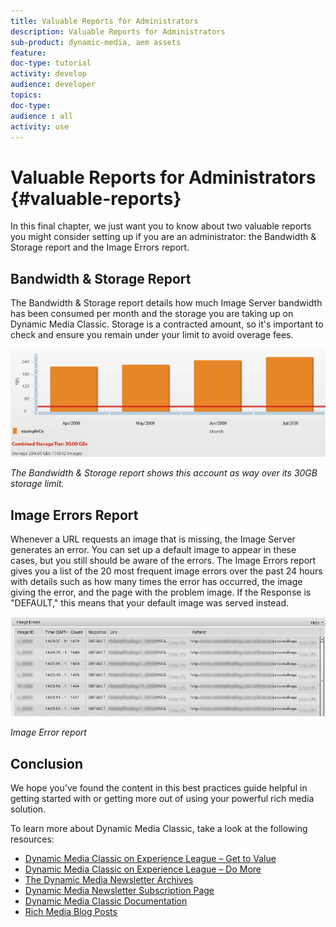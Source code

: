 ```yaml
---
title: Valuable Reports for Administrators
description: Valuable Reports for Administrators
sub-product: dynamic-media, aem assets
feature:
doc-type: tutorial
activity: develop
audience: developer
topics:
doc-type:
audience : all
activity: use
---
```


# Valuable Reports for Administrators {#valuable-reports}

In this final chapter, we just want you to know about two valuable reports you might consider setting up if you are an administrator: the Bandwidth &amp; Storage report and the Image Errors report.

## Bandwidth &amp; Storage Report

The Bandwidth &amp; Storage report details how much Image Server bandwidth has been consumed per month and the storage you are taking up on Dynamic Media Classic. Storage is a contracted amount, so it's important to check and ensure you remain under your limit to avoid overage fees.

![image](assets\valuable-reports\Reports_1.jpg)

*The Bandwidth &amp; Storage report shows this account as way over its 30GB storage limit.*

## Image Errors Report

Whenever a URL requests an image that is missing, the Image Server generates an error. You can set up a default image to appear in these cases, but you still should be aware of the errors. The Image Errors report gives you a list of the 20 most frequent image errors over the past 24 hours with details such as how many times the error has occurred, the image giving the error, and the page with the problem image. If the Response is "DEFAULT," this means that your default image was served instead.

![image](assets\valuable-reports\Reports_2.jpg)

*Image Error report*

## Conclusion

We hope you've found the content in this best practices guide helpful in getting started with or getting more out of using your powerful rich media solution.

To learn more about Dynamic Media Classic, take a look at the following resources:

* [Dynamic Media Classic on Experience League – Get to Value](https:guided.adobe.com/?launch=AEM-5a#recommended/solutions/experience-manager)
* [Dynamic Media Classic on Experience League – Do More](https:guided.adobe.com/?launch=AEM-6a#recommended/solutions/experience-manager)
* [The Dynamic Media Newsletter Archives](https://docs.adobe.com/content/help/en/dynamic-media-classic/using/dynamic-media-newsletter.html)
* [Dynamic Media Newsletter Subscription Page](https://www.adobe.com/subscription/dynamic-media-newsletter.html)
* [Dynamic Media Classic Documentation](https://docs.adobe.com/content/help/en/dynamic-media-classic/using/home.html)
* [Rich Media Blog Posts](https://theblog.adobe.com/tag/dynamic-media)